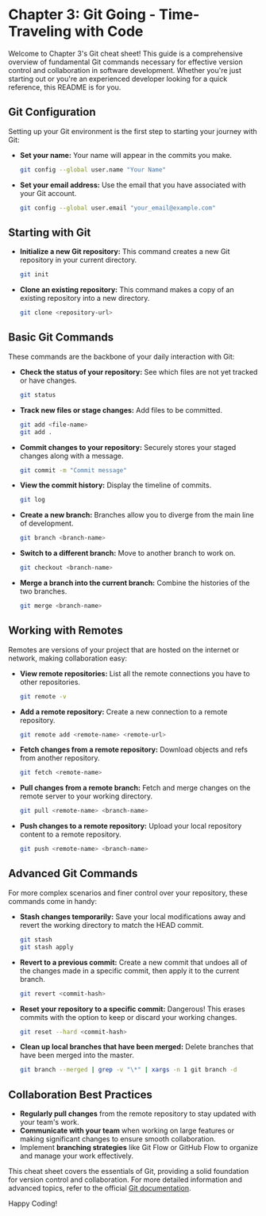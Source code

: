 
# Chapter 3: Git Going - Time-Traveling with Code

Welcome to Chapter 3's Git cheat sheet! This guide is a comprehensive overview of fundamental Git commands necessary for effective version control and collaboration in software development. Whether you're just starting out or you're an experienced developer looking for a quick reference, this README is for you.

## Git Configuration

Setting up your Git environment is the first step to starting your journey with Git:

- **Set your name:** Your name will appear in the commits you make.
  ```bash
  git config --global user.name "Your Name"
  ```
- **Set your email address:** Use the email that you have associated with your Git account.
  ```bash
  git config --global user.email "your_email@example.com"
  ```

## Starting with Git

- **Initialize a new Git repository:** This command creates a new Git repository in your current directory.
  ```bash
  git init
  ```
- **Clone an existing repository:** This command makes a copy of an existing repository into a new directory.
  ```bash
  git clone <repository-url>
  ```

## Basic Git Commands

These commands are the backbone of your daily interaction with Git:

- **Check the status of your repository:** See which files are not yet tracked or have changes.
  ```bash
  git status
  ```
- **Track new files or stage changes:** Add files to be committed.
  ```bash
  git add <file-name>
  git add .
  ```
- **Commit changes to your repository:** Securely stores your staged changes along with a message.
  ```bash
  git commit -m "Commit message"
  ```
- **View the commit history:** Display the timeline of commits.
  ```bash
  git log
  ```
- **Create a new branch:** Branches allow you to diverge from the main line of development.
  ```bash
  git branch <branch-name>
  ```
- **Switch to a different branch:** Move to another branch to work on.
  ```bash
  git checkout <branch-name>
  ```
- **Merge a branch into the current branch:** Combine the histories of the two branches.
  ```bash
  git merge <branch-name>
  ```

## Working with Remotes

Remotes are versions of your project that are hosted on the internet or network, making collaboration easy:

- **View remote repositories:** List all the remote connections you have to other repositories.
  ```bash
  git remote -v
  ```
- **Add a remote repository:** Create a new connection to a remote repository.
  ```bash
  git remote add <remote-name> <remote-url>
  ```
- **Fetch changes from a remote repository:** Download objects and refs from another repository.
  ```bash
  git fetch <remote-name>
  ```
- **Pull changes from a remote branch:** Fetch and merge changes on the remote server to your working directory.
  ```bash
  git pull <remote-name> <branch-name>
  ```
- **Push changes to a remote repository:** Upload your local repository content to a remote repository.
  ```bash
  git push <remote-name> <branch-name>
  ```

## Advanced Git Commands

For more complex scenarios and finer control over your repository, these commands come in handy:

- **Stash changes temporarily:** Save your local modifications away and revert the working directory to match the HEAD commit.
  ```bash
  git stash
  git stash apply
  ```
- **Revert to a previous commit:** Create a new commit that undoes all of the changes made in a specific commit, then apply it to the current branch.
  ```bash
  git revert <commit-hash>
  ```
- **Reset your repository to a specific commit:** Dangerous! This erases commits with the option to keep or discard your working changes.
  ```bash
  git reset --hard <commit-hash>
  ```
- **Clean up local branches that have been merged:** Delete branches that have been merged into the master.
  ```bash
  git branch --merged | grep -v "\*" | xargs -n 1 git branch -d
  ```

## Collaboration Best Practices

- **Regularly pull changes** from the remote repository to stay updated with your team's work.
- **Communicate with your team** when working on large features or making significant changes to ensure smooth collaboration.
- Implement **branching strategies** like Git Flow or GitHub Flow to organize and manage your work effectively.

This cheat sheet covers the essentials of Git, providing a solid foundation for version control and collaboration. For more detailed information and advanced topics, refer to the official [Git documentation](https://git-scm.com/doc).

Happy Coding!
